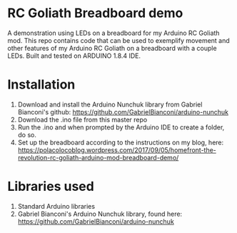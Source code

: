 # RC Goliath Breadboard demo

A demonstration using LEDs on a breadboard for my Arduino RC Goliath mod.
This repo contains code that can be used to exemplify movement and other features of my Arduino RC Goliath on a breadboard with a couple LEDs. 
Built and tested on ARDUINO 1.8.4 IDE.

# Installation

1. Download and install the Arduino Nunchuk library from Gabriel Bianconi's github: https://github.com/GabrielBianconi/arduino-nunchuk
2. Download the .ino file from this master repo
3. Run the .ino and when prompted by the Arduino IDE to create a folder, do so.
4. Set up the breadboard according to the instructions on my blog, here: https://polacolocoblog.wordpress.com/2017/09/05/homefront-the-revolution-rc-goliath-arduino-mod-breadboard-demo/

# Libraries used
1. Standard Arduino libraries
2. Gabriel Bianconi's Arduino Nunchuk library, found here: https://github.com/GabrielBianconi/arduino-nunchuk
